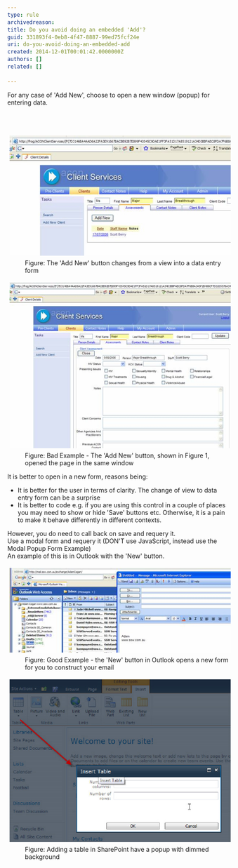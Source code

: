 ```yaml
---
type: rule
archivedreason: 
title: Do you avoid doing an embedded 'Add'?
guid: 331893f4-0eb8-4f47-8887-99ed75fcf24e
uri: do-you-avoid-doing-an-embedded-add
created: 2014-12-01T00:01:42.0000000Z
authors: []
related: []

---
```



<p>For any case of 'Add New', choose to open a new window (popup) for entering data.</p>
<br><excerpt class='endintro'></excerpt><br>
<dl class="image"><dt>
      <img alt="The 'Add New' button should open a new form" src="../../assets/EmbeddedAdd.jpg" style="margin:5px;" />
   </dt><dd>Figure: The 'Add New' button changes from a view into a data entry form</dd></dl><dl class="badImage"><dt>
      <img alt="The 'Add New' did not open a new form" src="../../assets/BadEmbeddedAdd.jpg" style="margin:5px;" />
   </dt><dd>Figure: Bad Example - The 'Add New' button, shown in Figure 1, opened the page in the same window</dd></dl><p>It is better to open in a new form, reasons being:</p><ul><li>It is better for the user in terms of clarity. The change of view to data entry form can be a surprise</li><li>It is better to code e.g. if you are using this control in a couple of places you may need to show or hide 'Save' buttons etc. Otherwise, it is a pain to make it behave differently in different contexts.</li></ul><p>However, you do need to call back on save and requery it.<br> Use a modal form and requery it (DON'T use JavaScript, instead use the Modal Popup Form Example)<br> An example of this is in Outlook with the 'New' button.</p><dl class="goodImage"><dt>
      <img alt="The 'New' opens a new form" src="../../assets/GoodEmbeddedAdd.jpg" style="margin:5px;" />
   </dt><dd>Figure: Good Example - the 'New' button in Outlook opens a new form for you to construct your email</dd></dl><dl class="image"><dt>
      <img alt="Adding a new table in SharePoiny" src="../../assets/sharepoint-add-table.jpg" style="margin:5px;" />
   </dt><dd>Figure: Adding a table in SharePoint have a popup with dimmed background</dd></dl>


